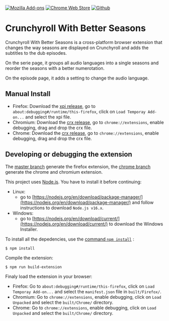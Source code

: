 [![Mozilla Add-ons](https://img.shields.io/amo/v/crunchyroll-better-seasons?label=Firefox&logo=Firefox)](https://addons.mozilla.org/firefox/addon/crunchyroll-better-seasons/)
[![Chrome Web Store](https://img.shields.io/chrome-web-store/v/ianobidcnpbeejlkclkfacnipclgiiak?label=Chrome&logo=Google%20Chrome)](https://chrome.google.com/webstore/detail/crunchyroll-with-better-seasons/ianobidcnpbeejlkclkfacnipclgiiak)
[![Github](https://img.shields.io/github/license/Dragicafit/Crunchyroll-With-Better-Seasons?logo=Github)](https://github.com/Dragicafit/Crunchyroll-With-Better-Seasons)

# Crunchyroll With Better Seasons

Crunchyroll With Better Seasons is a cross-platform browser extension that changes the way seasons are displayed on Crunchyroll and adds the subtitles to the dub episodes.

On the serie page, it groups all audio languages into a single seasons and reorder the seasons with a better numerotation.

On the episode page, it adds a setting to change the audio language.

## Manual Install

- Firefox: Download the [xpi release](https://github.com/Dragicafit/Crunchyroll-With-Better-Seasons/releases/download/v0.7.2-beta/Crunchyroll-With-Better-Seasons.xpi), go to `about:debugging#/runtime/this-firefox`, click on `Load Temporay Add-on...` and select the xpi file.
- Chromium: Download the [crx release](https://github.com/Dragicafit/Crunchyroll-With-Better-Seasons/releases/download/v0.7.2-beta/Crunchyroll-With-Better-Seasons.crx), go to `chrome://extensions`, enable debugging, drag and drop the crx file.
- Chrome: Download the [crx release](https://github.com/Dragicafit/Crunchyroll-With-Better-Seasons/releases/download/v0.7.2-beta/Crunchyroll-With-Better-Seasons.crx), go to `chrome://extensions`, enable debugging, drag and drop the crx file.

## Developing or debugging the extension

The [master branch](https://github.com/Dragicafit/Crunchyroll-With-Better-Seasons) generate the firefox extension, the [chrome branch](https://github.com/Dragicafit/Crunchyroll-With-Better-Seasons/tree/chrome) generate the chrome and chromium extension.

This project uses [Node.js](https://nodejs.org/). You have to install it before continuing:

- Linux:
  - go to [https://nodejs.org/en/download/package-manager/](https://nodejs.org/en/download/package-manager/) and follow instructions to download `Node.js v16.x`.
- Windows:
  - go to [https://nodejs.org/en/download/current/](https://nodejs.org/en/download/current/) to download the Windows Installer.

To install all the depedencies, use the [command `npm install`](https://docs.npmjs.com/getting-started/installing-npm-packages-locally) :

```ShellSession
$ npm install
```

Compile the extension:

```ShellSession
$ npm run build-extension
```

Finaly load the extension in your browser:

- Firefox: Go to `about:debugging#/runtime/this-firefox`, click on `Load Temporay Add-on...` and select the `manifest.json` file in `built/Firefox/`.
- Chromium: Go to `chrome://extensions`, enable debugging, click on `Load Unpacked` and select the `built/Chrome/` directory.
- Chrome: Go to `chrome://extensions`, enable debugging, click on `Load Unpacked` and select the `built/Chrome/` directory.
